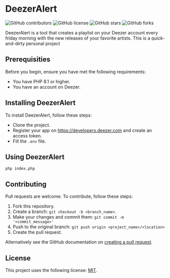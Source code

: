# DeezerAlert

![GitHub contributors](https://img.shields.io/github/contributors/thomasfagot/DeezerAlert)
![GitHub license](https://img.shields.io/github/license/thomasfagot/DeezerAlert)
![GitHub stars](https://img.shields.io/github/stars/thomasfagot/DeezerAlert?style=social)
![GitHub forks](https://img.shields.io/github/forks/thomasfagot/DeezerAlert?style=social)

DeezerAlert is a tool that creates a playlist on your Deezer account every friday morning with the new releases of your favorite artists.
This is a quick-and-dirty personal project 

## Prerequisities

Before you begin, ensure you have met the following requirements:
* You have PHP 8.1 or higher.
* You have an account on Deezer.

## Installing DeezerAlert

To install DeezerAlert, follow these steps:
* Clone the project.
* Register your app on https://developers.deezer.com and create an access token.
* Fill the `.env` file.

## Using DeezerAlert

```
php index.php
```

## Contributing

Pull requests are welcome. To contribute, follow these steps:

1. Fork this repository.
2. Create a branch: `git checkout -b <branch_name>`. 
3. Make your changes and commit them: `git commit -m '<commit_message>'`
4. Push to the original branch: `git push origin <project_name>/<location>`
5. Create the pull request.

Alternatively see the GitHub documentation on [creating a pull request](https://help.github.com/en/github/collaborating-with-issues-and-pull-requests/creating-a-pull-request).

## License 

This project uses the following license: [MIT](LICENSE).
